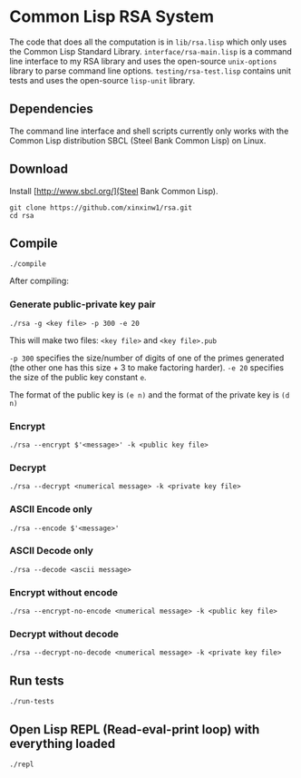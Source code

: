 # Common Lisp RSA System

The code that does all the computation is in `lib/rsa.lisp` which only uses the Common Lisp Standard Library. `interface/rsa-main.lisp` is a command line interface to my RSA library and uses the open-source `unix-options` library to parse command line options. `testing/rsa-test.lisp` contains unit tests and uses the open-source `lisp-unit` library.

## Dependencies

The command line interface and shell scripts currently only works with the Common Lisp distribution SBCL (Steel Bank Common Lisp) on Linux.

## Download

Install [http://www.sbcl.org/](Steel Bank Common Lisp).

`git clone https://github.com/xinxinw1/rsa.git`  
`cd rsa`

## Compile

`./compile`

After compiling:

### Generate public-private key pair

`./rsa -g <key file> -p 300 -e 20`

This will make two files: `<key file>` and `<key file>.pub`

`-p 300` specifies the size/number of digits of one of the primes generated (the other one has this size + 3 to make factoring harder). `-e 20` specifies the size of the public key constant `e`.

The format of the public key is `(e n)` and the format of the private key is `(d n)`

### Encrypt

`./rsa --encrypt $'<message>' -k <public key file>`

### Decrypt

`./rsa --decrypt <numerical message> -k <private key file>`

### ASCII Encode only

`./rsa --encode $'<message>'`

### ASCII Decode only

`./rsa --decode <ascii message>`

### Encrypt without encode

`./rsa --encrypt-no-encode <numerical message> -k <public key file>`

### Decrypt without decode

`./rsa --decrypt-no-decode <numerical message> -k <private key file>`

## Run tests

`./run-tests`

## Open Lisp REPL (Read-eval-print loop) with everything loaded

`./repl`
